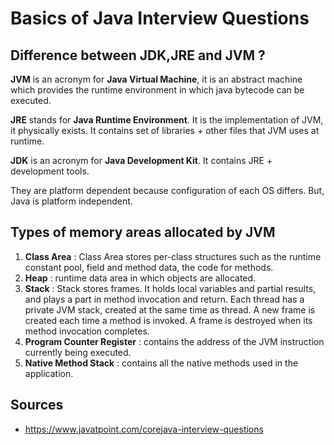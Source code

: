 # Basics of Java Interview Questions

## Difference between JDK,JRE and JVM ?

**JVM** is an acronym for **Java Virtual Machine**, it is an abstract machine which provides the runtime environment in which java bytecode can be executed.

**JRE** stands for **Java Runtime Environment**. It is the implementation of JVM, it physically exists. It contains set of libraries + other files that JVM uses at runtime.

**JDK** is an acronym for **Java Development Kit**. It contains JRE + development tools.

They are platform dependent because configuration of each OS differs. But, Java is platform independent.

## Types of memory areas allocated by JVM

1. **Class Area** : Class Area stores per-class structures such as the runtime constant pool, field and method data, the code for methods.
2. **Heap** :  runtime data area in which objects are allocated.
3. **Stack** : Stack stores frames. It holds local variables and partial results, and plays a part in method invocation and return.
Each thread has a private JVM stack, created at the same time as thread.
A new frame is created each time a method is invoked. A frame is destroyed when its method invocation completes.
4. **Program Counter Register** : contains the address of the JVM instruction currently being executed.
5. **Native Method Stack** : contains all the native methods used in the application.

## Sources

- https://www.javatpoint.com/corejava-interview-questions